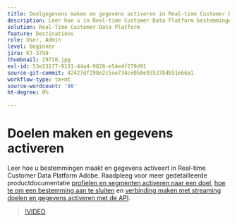 ```yaml
---
title: Doelgegevens maken en gegevens activeren in Real-time Customer Data Platform (RTCDP) (Adobe)
description: Leer hoe u in Real-time Customer Data Platform bestemmingen maakt en gegevens activeert
solution: Real-Time Customer Data Platform
feature: Destinations
role: User, Admin
level: Beginner
jira: KT-3798
thumbnail: 29710.jpg
exl-id: 53e23177-0131-44a4-9828-e54e4f279d91
source-git-commit: 42427df298e2c5ae734ce050e935378db51e66a1
workflow-type: tm+mt
source-wordcount: '98'
ht-degree: 0%

---
```


# Doelen maken en gegevens activeren

Leer hoe u bestemmingen maakt en gegevens activeert in Real-time Customer Data Platform Adobe. Raadpleeg voor meer gedetailleerde productdocumentatie [profielen en segmenten activeren naar een doel](https://experienceleague.adobe.com/docs/experience-platform/rtcdp/destinations/dest-tutorials/activate-destinations.html), [hoe te om een bestemming aan te sluiten](https://experienceleague.adobe.com/docs/experience-platform/rtcdp/destinations/dest-tutorials/connect-destination.html) en [verbinding maken met streaming doelen en gegevens activeren met de API](https://experienceleague.adobe.com/docs/experience-platform/rtcdp/destinations/api-tutorials/streaming-destinations-api-tutorial.html).

>[!VIDEO](https://video.tv.adobe.com/v/29710?quality=12&learn=on)

